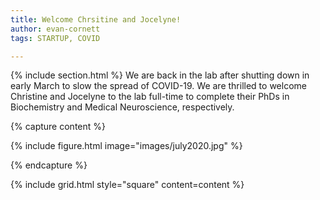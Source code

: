 ```yaml
---
title: Welcome Chrsitine and Jocelyne!
author: evan-cornett
tags: STARTUP, COVID

---
```

{% include section.html %} 
We are back in the lab after shutting down in early March to slow the spread of COVID-19. We are thrilled to welcome Christine and Jocelyne to the lab full-time to complete their PhDs in Biochemistry and Medical Neuroscience, respectively. 

{% capture content %}

{% include figure.html image="images/july2020.jpg" %} 

{% endcapture %}

{% include grid.html style="square" content=content %}
